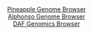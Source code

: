 <div id="Pineapple_Genome_Browser" align="center">
  <a href="https://igv.org/app/?sessionURL=blob:zZJfb5swFMW_i6VWm0TAhgABqZpoVtI027omo.kfVcgBQ5yATWxD2kb57vOqTXvppOZh0yQ_2FfXvucc_3agI0JSzkAIbBO5JkLAAHLJtzNcNxX5gmsiQVjgShIDCFIQQVhGQLgDBZYKJ9NP.uZSqUaGlkVV06sxK7kpHRPX.JkzvJVmxmtryKsKL7jAigtpnQrccYuWXW9LFrhpTD3bMV0rxwpbuGqWnEluNYSV6Va_l_4qpSVhvCZp3VaKvghItR6tMTcL_CGaz6IsI1JOyNM4P4km4.jaOUvuRt7wLrk8nyfe_HhGS4ZVK8iJjJHjZqsjOx4Vm_NHtmbTzu6mcjP9tiqPnI_HZ48NFUSeIB8NHB96yNXRUJaTx__JtV70QOfOTRt4V8HVbT3qyO0mWvVvvDw6sk8hJ68798DeABXPWs0CyJbCDxE0HOgZru31fmzRwIAw0PkITkF4_2AAJXC21u33O6CeGk0MkGTTvsBjAC5yIkDYCyD0URDYbt_vwyBAe2MHWlH9vXDjZBr40I5s20sLWimNc55K1kgTM2Z2WWGWzwem2dEmCi4Tbn8dZEM6mK_m8TjuLz_Hmiz.hzQNoIe_fKG2.hZN_4S8twgx1eJQ3G5Wt33XmWyvh_2liNwabc5wckFdSNavxuNrs4dFU3BRY6X7dUUff_LWYUExU7rQUUkXtKLqaa5T5FsQItvR2IKMV1xzCES5eAcNaCAXvv.Np7N_2H8H">Pineapple Genome Browser</a>
</div>
<div id="Alphonso_Genome_Browser" align="center">
  <a href="https://igv.org/app/?sessionURL=blob:zZJfa9swFMW_i2BlA8eW7Tj.A2GkaZKGpilr6qZzKUaxZUerLLmSHDcJ.e7TwsZeOmgeNgZ6kC5Xuucc_fZgg4UknIEIOKbtmbYNDCDXvF2gqqZ4jiosQVQgKrEBBC6wwCzDINqDAkmF4tuZvrlWqpaRZRFVdyrESm5K10QV2nGGWmlmvLKGnFK04gIpLqR1LtCGW6TcdFq8QnVt6tmu6Vk5UshCtF5zJrlVY1amrX4v_VVKS8x4hdOqoYocBaRaj9aYmwX6PFguBlmGpbzC22neH1xNB_fuKE4mvWES31wu497ybEFKhlQjcP_SZ90m.TIJ0PiOuneYD.cL272g1yL.4F6cjV5rIrDs274duD70wkAHQ1iOX_8nz3qRE33Dej6biMvzySiIbXx.PaPJtJss4wZO3_QdgoMBKM8azQHI1sKPbGi4sGd4Tq_zY2sHBoShTkdwAqLHJwMogbJn3f64B2pba1qAxC_NERwDcJFjAaJOCKFvh6Hjdf0uDEP7YOxBI.jfi3Yc34Y.dAaO00sLQpVGOU8lq6WJGDM3WWGWuxOzxC_f3AEaz.SdNxp.TWK4dvPtwwLvkuAPWRpAjz5.nzb6HkX_hLr3CDHV6lTU7rNZoHbzCsnhJJs8t.P8vn3ubhf4Qb4RTw9Cbfa0aAouKqR0v67o40_aNkgQxJQubIgkK0KJ2i51irwFke24GlqQcco1hUCUq4_QgIbtwU._4XQPT4fv">Alphonso Genome Browser</a>
</div>


<div id="DAF_Genomics_Browser" align="center">
  <a href="https://igv.org/app/?sessionURL=blob:tZHtatswFIbvRZD.sh1bduzaEIbXNVmXrV2SemEpJZzax7EXW3IluUkacu8Tbstgo4xBB5KQOB_vq_McyAMKWXJGIkItZ2A5DjGILPh2DnVT4SXUKEmUQyXRIAJzFMhSJNGB5CAVJLPPurJQqpFRv59Bbq6R8bpMpSVdCxpT8lYVqFNNakENj5zBVlopr3Wygj5UTcGZ5H1IU5TStPsNsvVqC_p4ia26lriq20qVnepKm9DGMisH7bZkGe7.YuQ_KOtVvosX87irn.D.IhvGk4v4m3ueLMf.2TK5.rhI_MXJvFwzUK3A4dJHlGPvy9nkx8P1bj8KY6iWyt.K4HvP_XByvmtKgXLoBM6pG9gDSsnRIBVPW42ApIVwIsczAnpqUM8zn6_uwNczELwk0c2tQZSAdKPTbw5E7RsNiki8bztmBuEiQ0EiM7TtwAlDOvACzw5D52gcSCuqNyY5SmZhYNOYUt.6g1rr52XVjU8L_Rl8K4y_ddb7XzFtZnfssUdHiJOpuhxfB3EzDbBH38..bj5dTV9BZZBXv5ZzUYPSoafnMxiotGKNTP0i4x5vjz8B">DAF Genomics Browser</a>
</div>
